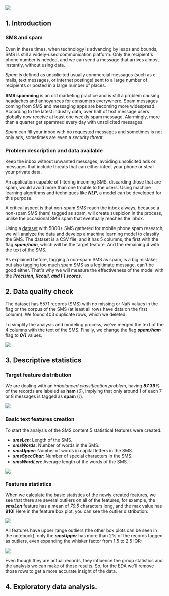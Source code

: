 ![](https://i.imgur.com/2rQvXIB.png)

## 1. Introduction

### SMS and spam

Even in these times, when technology is advancing by leaps and bounds, SMS is still a widely-used communication platform. Only the recipient's phone number is needed, and we can send a message that arrives almost instantly, without using data.

*Spam* is defined as unsolicited usually commercial messages (such as e-mails, text messages, or internet postings) sent to a large number of recipients or posted in a large number of places.

**SMS spamming** is an old marketing practice and is still a problem causing headaches and annoyances for consumers everywhere. Spam messages coming from SMS and messaging apps are becoming more widespread. According to the latest industry data, over half of text message users globally now receive at least one weekly spam message. Alarmingly, more than a quarter get spammed every day with unsolicited messages.

Spam can fill your inbox with no requested messages and sometimes is not only ads, sometimes are even a *security threat*.

### Problem description and data available

Keep the inbox without unwanted messages, avoiding unsolicited ads or messages that include threats that can either infect your phone or steal your private data.

An application capable of filtering incoming SMS, discarding those that are spam, would avoid more than one trouble to the users. Using machine learning algorithms and techniques like **_NLP_**, a model can be developed for this purpose. 

A critical aspect is that non-spam SMS reach the inbox always, because a non-spam SMS (ham) tagged as spam, will create suspicion in the process, unlike the occasional SMS spam that eventually reaches the inbox.

Using a [dataset](http://www.dt.fee.unicamp.br/~tiago/smsspamcollection/) with 5000+ SMS gathered for mobile phone spam research, we will analyze the data and develop a machine learning model to classify the SMS. The dataset is a CSV file, and it has 5 columns; the first with the flag **_spam/ham_**, which will be the target feature. And the remaining 4 with the text of the SMS.

As explained before, tagging a non-spam SMS as spam, is a big mistake; but also tagging too much spam SMS as a legitimate message, can't be good either. That's why we will measure the effectiveness of the model with the **_Precision, Recall, and F1 scores_**. 

## 2. Data quality check

The dataset has 5571 records (SMS) with no missing or NaN values in the flag or the corpus of the SMS (at least all rows have data on the first column). We found 403 duplicate rows, which we deleted.

To simplify the analysis and modeling process, we've merged the text of the 4 columns with the text of the SMS. Finally, we change the flag **_spam/ham_** flag to **_0/1_** values. 

![](https://i.imgur.com/mHm47JA.png)

## 3. Descriptive statistics

### Target feature distribution

We are dealing with an *imbalanced classification problem*, having ***87.36%*** of the records are labeled as **ham** (*0*), implying that only around 1 of each 7 or 8 messages is tagged as **spam** (*1*).

![](https://i.imgur.com/LS0ppqX.png)

### Basic text features creation

To start the analysis of the SMS content 5 statistical features were created:

* **_smsLen_**: Length of the SMS.
* **_smsWords_**: Number of words in the SMS.
* **_smsUpper_**: Number of words in capital letters in the SMS.
* **_smsSpecChar_**: Number of special characters in the SMS.
* **_smsWordLen_**: Average length of the words of the SMS.

![](https://i.imgur.com/LIlyLxD.png)

### Features statistics

When we calculate the basic statistics of the newly created features, we see that there are several outliers on all of the features, for example, the **_smsLen_** feature has a mean of *79.5* characters long, and the max value has **910**! Here in the feature box plot, you can see the outlier distribution:

![](https://i.imgur.com/78Z97W4.png)

All features have upper range outliers (the other box plots can be seen in the notebook), only the **_smsUpper_** has more than 2% of the records tagged as outliers, even expanding the whisker factor from 1.5 to 2.5 IQR:

![](https://i.imgur.com/xzb6hCl.png)

Even though they are actual records, they influence the group statistics and the analysis we can make of those results. So, for the EDA we'll remove those rows to get a more accurate insight of the data.

## 4. Exploratory data analysis.
